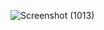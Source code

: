 ![Screenshot (1013)](https://user-images.githubusercontent.com/92024087/136644279-5e1371fa-f126-4057-8844-2db26340d504.png)
